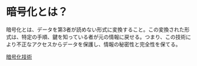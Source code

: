 
# 暗号化とは？
暗号化とは、データを第3者が読めない形式に変換すること。この変換された形式は、特定の手順、鍵を知っている者が元の情報に戻せる。つまり、この技術により不正なアクセスからデータを保護し、情報の秘密性と完全性を保てる。

[暗号化技術](https://www.iijamerica.net/post/%E6%9A%97%E5%8F%B7%E5%8C%96%E6%8A%80%E8%A1%93%E3%81%A8%E3%81%AF%EF%BC%9F%E4%BB%95%E7%B5%84%E3%81%BF%E3%81%8B%E3%82%89%E6%9C%80%E6%96%B0%E3%83%88%E3%83%AC%E3%83%B3%E3%83%89%E3%81%BE%E3%81%A7%E5%88%9D%E5%BF%83%E8%80%85%E5%90%91%E3%81%91%E3%81%AB%E8%A7%A3%E8%AA%AC)
